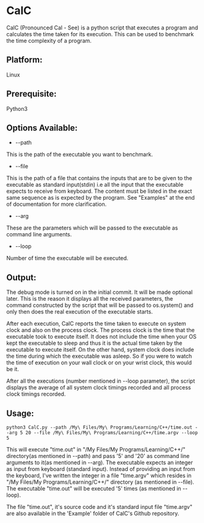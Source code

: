 # CalC
CalC (Pronounced Cal - See) is a python script that executes a program and calculates the time taken for its execution. This can be used to benchmark the time complexity of a program.

Platform:
--------
Linux

Prerequisite:
-------------
Python3

Options Available:
------------------

* --path

This is the path of the executable you want to benchmark.

* --file

This is the path of a file that contains the inputs that are to be given to the executable as  standard input(stdin) i.e all the input that the executable expects to receive from keyboard. The content must be listed in the exact same sequence as is expected by the program. See "Examples" at the end of documentation for more clarification.

* --arg

These are the parameters which will be passed to the executable as command line arguments.

* --loop

Number of time the executable will be executed.


Output:
--------
The debug mode is turned on in the initial commit. It will be made optional later. This is the reason it displays all the received parameters, the command constructed by the script that will be passed to os.system() and only then does the real execution of the executable starts.

After each execution, CalC reports the time taken to execute on system clock and also on the process clock. The process clock is the time that the executable took to execute itself. It does not include the time when your OS kept the executable to sleep and thus it is the actual time taken by the executable to execute itself.
On the other hand, system clock does include the time during which the executable was asleep. So if you were to watch the time of execution on your wall clock or on your wrist clock, this would be it.

After all the executions (number mentioned in --loop parameter), the script displays the average of all system clock timings recorded and all process clock timings recorded.



Usage:
------

```
python3 CalC.py --path /My\ Files/My\ Programs/Learning/C++/time.out --arg 5 20 --file /My\ Files/My\ Programs/Learning/C++/time.argv --loop 5
```

This will execute "time.out" in "/My Files/My Programs/Learning/C++/" directory(as mentioned in --path) and pass '5' and '20' as command line arguments to it(as mentioned in --arg). The executable expects an integer as input from keyboard (standard input). Instead of providing an input from the keyboard, I've written the integer in a file "time.argv" which resides in "/My Files/My Programs/Learning/C++/" directory (as mentioned in --file). The executable "time.out" will be executed '5' times (as mentioned in --loop).

The file "time.out", it's source code and it's standard input file "time.argv" are also available in the 'Example' folder of CalC's Github repository.
